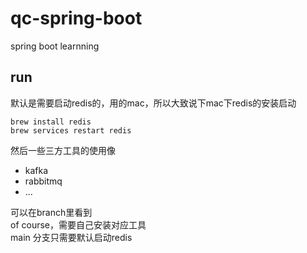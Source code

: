 # qc-spring-boot
spring boot learnning


## run  
默认是需要启动redis的，用的mac，所以大致说下mac下redis的安装启动
```
brew install redis
brew services restart redis
```
然后一些三方工具的使用像
* kafka
* rabbitmq
* ...  

可以在branch里看到    
of course，需要自己安装对应工具  
main 分支只需要默认启动redis 
